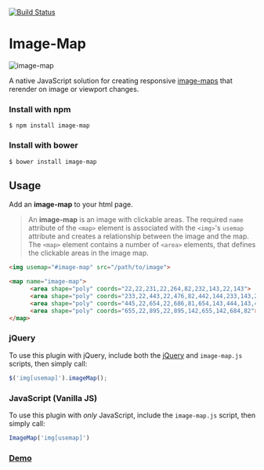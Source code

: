 [![Build Status](https://travis-ci.org/clarketm/image-map.svg?branch=master)](https://travis-ci.org/clarketm/image-map)

# Image-Map


![image-map](https://www.travismclarke.com/imagemap/image-map-yellow.png "image-map")

A native JavaScript solution for creating responsive [image-maps](https://en.wikipedia.org/wiki/Image_map) that rerender on image or viewport changes.

### Install with npm
```shell
$ npm install image-map
```

### Install with bower
```shell
$ bower install image-map
```


## Usage
Add an **image-map** to your html page. 
> An **image-map** is an image with clickable areas. The required `name` attribute of the `<map>` element is associated with the `<img>`'s `usemap` attribute and creates a relationship between the image and the map. The `<map>` element contains a number of `<area>` elements, that defines the clickable areas in the image map.

```html
<img usemap="#image-map" src="/path/to/image">

<map name="image-map">
      <area shape="poly" coords="22,22,231,22,264,82,232,143,22,143">
      <area shape="poly" coords="233,22,443,22,476,82,442,144,233,143,264,82">
      <area shape="poly" coords="445,22,654,22,686,81,654,143,444,143,475,82">
      <area shape="poly" coords="655,22,895,22,895,142,655,142,684,82">
</map>
```

### jQuery
To use this plugin with jQuery, include both the [jQuery](https://jquery.com/) and `image-map.js` scripts, then simply call:
```js
$('img[usemap]').imageMap();
```

### JavaScript (Vanilla JS)
To use this plugin with *only* JavaScript, include the `image-map.js` script, then simply call:
```js
ImageMap('img[usemap]')
```

### [Demo](https://www.travismclarke.com/imagemap/) 
